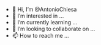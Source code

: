 - 👋 Hi, I’m @AntonioChiesa
- 👀 I’m interested in ...
- 🌱 I’m currently learning ...
- 💞️ I’m looking to collaborate on ...
- 📫 How to reach me ...

<!---
AntonioChiesa/AntonioChiesa is a ✨ special ✨ repository because its `README.md` (this file) appears on your GitHub profile.
You can click the Preview link to take a look at your changes.
--->
